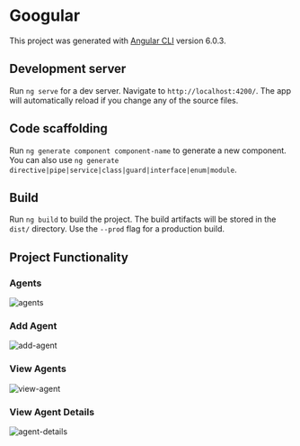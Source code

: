 # Googular

This project was generated with [Angular CLI](https://github.com/angular/angular-cli) version 6.0.3.

## Development server

Run `ng serve` for a dev server. Navigate to `http://localhost:4200/`. The app will automatically reload if you change any of the source files.

## Code scaffolding

Run `ng generate component component-name` to generate a new component. You can also use `ng generate directive|pipe|service|class|guard|interface|enum|module`.

## Build

Run `ng build` to build the project. The build artifacts will be stored in the `dist/` directory. Use the `--prod` flag for a production build.

## Project Functionality

### Agents
![agents](https://user-images.githubusercontent.com/31385483/56274046-6e0d0580-6117-11e9-963d-e6f45c010530.PNG)

### Add Agent
![add-agent](https://user-images.githubusercontent.com/31385483/56274053-706f5f80-6117-11e9-9cb9-d6f7dbd38398.PNG)

### View Agents
![view-agent](https://user-images.githubusercontent.com/31385483/56274057-7402e680-6117-11e9-8f8a-07ecb76467c8.PNG)

### View Agent Details
![agent-details](https://user-images.githubusercontent.com/31385483/56274061-75ccaa00-6117-11e9-9f75-bf0c1c33d597.PNG)
